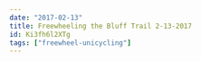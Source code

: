 ```yaml
---
date: "2017-02-13"
title: Freewheeling the Bluff Trail 2-13-2017
id: Ki3fh6l2XTg
tags: ["freewheel-unicycling"]
---
```


